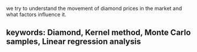  we try to understand the movement of diamond prices in the market and what factors
 influence it.

 ## keywords: Diamond, Kernel method, Monte Carlo samples, Linear regression analysis
